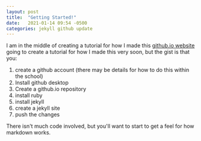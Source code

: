 ```yaml
---
layout: post
title:  "Getting Started!"
date:   2021-01-14 09:54 -0500
categories: jekyll github update
---
```

I am in the middle of creating a tutorial for how I made this [github.io website](tutorials/githubio-website) going to create a tutorial for how I made this very soon, but the gist is that you: 
1. create a github account (there may be details for how to do this within the school)
2. Install github desktop
3. Create a github.io repository
4. install ruby
5. install jekyll
6. create a jekyll site
7. push the changes

There isn't much code involved, but you'll want to start to get a feel for how markdown works. 